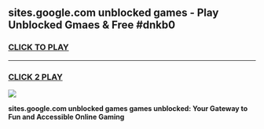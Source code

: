 
## sites.google.com unblocked games - Play Unblocked Gmaes & Free #dnkb0
<h3>
<a href="https://news.freeplayer.one?title=sites.google.com_unblocked_games&ref=24F">CLICK TO PLAY</a></h3>
<hr>

<h3>
<a href="https://news.freeplayer.one?title=sites.google.com_unblocked_games&ref=24F">CLICK 2 PLAY</a>
  
</h3>

<a href="https://news.freeplayer.one?title=sites.google.com_unblocked_games&ref=24F/"><img src="https://clearcache.store/games.png"></a>


**sites.google.com unblocked games games unblocked: Your Gateway to Fun and Accessible Online Gaming**
